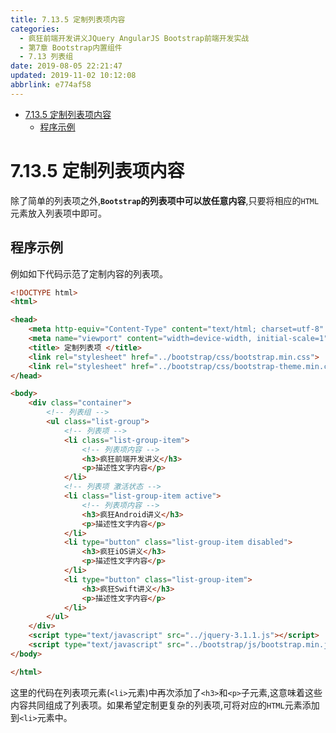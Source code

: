 ```yaml
---
title: 7.13.5 定制列表项内容
categories: 
  - 疯狂前端开发讲义JQuery AngularJS Bootstrap前端开发实战
  - 第7章 Bootstrap内置组件
  - 7.13 列表组
date: 2019-08-05 22:21:47
updated: 2019-11-02 10:12:08
abbrlink: e774af58
---
```

<div id='my_toc'>

- [7.13.5 定制列表项内容](/JavaReadingNotes/e774af58/#7-13-5-定制列表项内容)
    - [程序示例](/JavaReadingNotes/e774af58/#程序示例)

</div>
<!--more-->
<script>if (navigator.platform.toLowerCase() == 'win32'){document.getElementById('my_toc').style.display = 'none';}</script>

<!--end-->
<!--SSTStart-->
# 7.13.5 定制列表项内容 #
除了简单的列表项之外,**`Bootstrap`的列表项中可以放任意内容**,只要将相应的`HTML`元素放入列表项中即可。
## 程序示例 ##
例如如下代码示范了定制内容的列表项。
```html
<!DOCTYPE html>
<html>

<head>
    <meta http-equiv="Content-Type" content="text/html; charset=utf-8" />
    <meta name="viewport" content="width=device-width, initial-scale=1">
    <title> 定制列表项 </title>
    <link rel="stylesheet" href="../bootstrap/css/bootstrap.min.css">
    <link rel="stylesheet" href="../bootstrap/css/bootstrap-theme.min.css">
</head>

<body>
    <div class="container">
        <!-- 列表组 -->
        <ul class="list-group">
            <!-- 列表项 -->
            <li class="list-group-item">
                <!-- 列表项内容 -->
                <h3>疯狂前端开发讲义</h3>
                <p>描述性文字内容</p>
            </li>
            <!-- 列表项 激活状态 -->
            <li class="list-group-item active">
                <!-- 列表项内容 -->
                <h3>疯狂Android讲义</h3>
                <p>描述性文字内容</p>
            </li>
            <li type="button" class="list-group-item disabled">
                <h3>疯狂iOS讲义</h3>
                <p>描述性文字内容</p>
            </li>
            <li type="button" class="list-group-item">
                <h3>疯狂Swift讲义</h3>
                <p>描述性文字内容</p>
            </li>
        </ul>
    </div>
    <script type="text/javascript" src="../jquery-3.1.1.js"></script>
    <script type="text/javascript" src="../bootstrap/js/bootstrap.min.js"></script>
</body>

</html>
```
这里的代码在列表项元素(`<li>`元素)中再次添加了`<h3>`和`<p>`子元素,这意味着这些内容共同组成了列表项。如果希望定制更复杂的列表项,可将对应的`HTML`元素添加到`<li>`元素中。
<!--SSTStop-->

